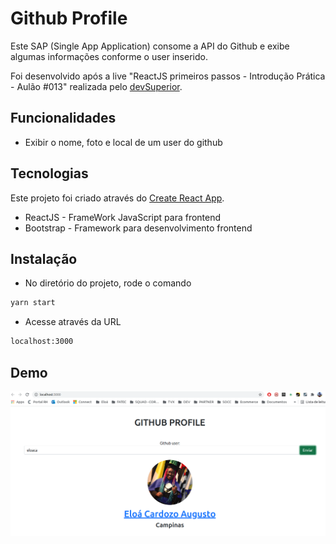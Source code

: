 # Github Profile
Este SAP (Single App Application) consome a API do Github e exibe algumas informações conforme o user inserido. 

Foi desenvolvido após a live "ReactJS primeiros passos - Introdução Prática - Aulão #013" realizada pelo [devSuperior](https://www.youtube.com/watch?v=IOJoJGDowEY&feature=youtu.be&ab_channel=DevSuperior).

## Funcionalidades
- Exibir o nome, foto e local de um user do github

## Tecnologias

Este projeto foi criado através do [Create React App](https://github.com/facebook/create-react-app). 

- ReactJS - FrameWork JavaScript para frontend
- Bootstrap - Framework para desenvolvimento frontend

## Instalação
- No diretório do projeto, rode o comando
```sh
yarn start
```
- Acesse através da URL 
```sh
localhost:3000
```

## Demo

<img src="/demo.png" alt="Demo"/>
